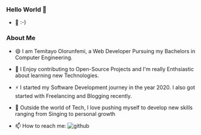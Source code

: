 ### Hello World 👋

- 👯 :-)
### About Me
- 😄 I am Temitayo Olorunfemi, a Web Developer Pursuing my Bachelors in Computer Engineering.

- 🔭 I Enjoy contributing to Open-Source Projects and I'm really Enthsiastic about learning new Technologies.
- ⚡  I started my Software Development journey in the year 2020. I also got started with Freelancing and Blogging recently.
- 🌱 Outside the world of Tech, I love pushing myself to develop new skills ranging from Singing to personal growth

- 📫 How to reach me:
   ![github](https://img.shields.io/badge/GitHub-000000?style=for-the-badge&logo=GitHub&logoColor=white)

